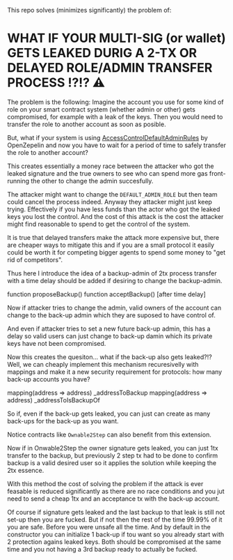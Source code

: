 This repo solves (minimizes significantly) the problem of:

# WHAT IF YOUR MULTI-SIG (or wallet) GETS LEAKED DURIG A 2-TX OR DELAYED ROLE/ADMIN TRANSFER PROCESS ⁉️⁉️ ⚠️

The problem is the following: Imagine the account you use for some kind of role on your smart contract system (whether admin or other) gets compromised, for example with a leak of the keys. Then you would need to transfer the role to another account as soon as posible.

But, what if your system is using [AccessControlDefaultAdminRules](https://github.com/OpenZeppelin/openzeppelin-contracts/blob/master/contracts/access/extensions/AccessControlDefaultAdminRules.sol) by OpenZepelin and now you have to wait for a period of time to safely transfer the role to another account?

This creates essentially a money race between the attacker who got the leaked signature and the true owners to see who can spend more gas front-running the other to change the admin succesfully.

The attacker might want to change the `DEFAULT_ADMIN_ROLE` but then team could cancel the process indeed.
Anyway they attacker might just keep trying. Effectively if you have less funds than the actor who got the leaked keys you lost the control. And the cost of this attack is the cost the attacker might find reasonable to spend to get the control of the system.

It is true that delayed transfers make the attack more expensive but, there are cheaper ways to mitigate this and if you are a small protocol it easily could be worth it for competing bigger agents to spend some money to "get rid of competitors".

Thus here I introduce the idea of a backup-admin of 2tx process transfer with a time delay should be added if desiring to change the backup-admin.

function proposeBackup()
function acceptBackup() [after time delay]

Now if attacker tries to change the admin, valid owners of the account can change to the back-up admin which they are suposed to
have control of.

And even if attacker tries to set a new future back-up admin, this has a delay so valid users
can just change to back-up damin which its private keys have not been compromised.

Now this creates the quesiton... what if the back-up also gets leaked?!?
Well, we can cheaply implement this mechanism recuresivelly with mappings and make it a new 
security requirement for protocols: how many back-up accounts you have?

mapping(address => address) _addressToBackup
mapping(address => address) _addressToIsBackupOf

So if, even if the back-up gets leaked, you can just can create as many back-ups for the back-up as you want.

Notice contracts like `Ownable2Step` can also benefit from this extension.

Now if in Onwable2Step the owner signature gets leaked, you can just 1tx transfer to the backup, but previously 2 step tx had to be done to confirm backup is a valid desired user so it applies the solution while keeping the 2tx essence.

With this method the cost of solving the problem if the attack is ever feasable is reduced significantly as there are no race conditions and you jut need to send a cheap 1tx and an acceptance tx with the back-up account.

Of course if signature gets leaked and the last backup to that leak is still not set-up then you are fucked. But if not then the rest of the time 99.99% of it you are safe. Before you were unsafe all the time. And by default in the constructor you can initialize 1 back-up if tou want so you already start with 2 protection agains leaked keys. Both should be compromised at the same
time and you not having a 3rd backup ready to actually be fucked.
